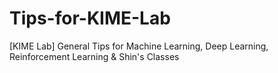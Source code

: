 # Tips-for-KIME-Lab
[KIME Lab] General Tips for Machine Learning, Deep Learning, Reinforcement Learning &amp; Shin's Classes
